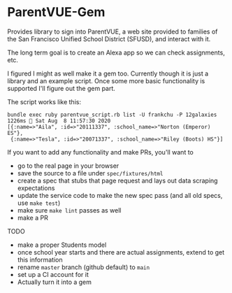 # ParentVUE-Gem

Provides library to sign into ParentVUE, a web site provided to families of the
San Francisco Unified School District (SFUSD), and interact with it.

The long term goal is to create an Alexa app so we can check assignments, etc.

I figured I might as well make it a gem too. Currently though it is
just a library and an example script. Once some more basic functionality is
supported I'll figure out the gem part.

The script works like this:
```
bundle exec ruby parentvue_script.rb list -U frankchu -P 12galaxies                             1226ms  Sat Aug  8 11:57:30 2020
[{:name=>"Aila", :id=>"20111337", :school_name=>"Norton (Emperor) ES"},
 {:name=>"Tesla", :id=>"20071337", :school_name=>"Riley (Boots) HS"}]
```

If you want to add any functionality and make PRs, you'll want to 
- go to the real page in your browser
- save the source to a file under `spec/fixtures/html`
- create a spec that stubs that page request and lays out data scraping expectations
- update the service code to make the new spec pass (and all old specs, use `make test`)
- make sure `make lint` passes as well
- make a PR

TODO
- make a proper Students model
- once school year starts and there are actual assignments, extend to get this information
- rename `master` branch (github default) to `main`
- set up a CI account for it
- Actually turn it into a gem
